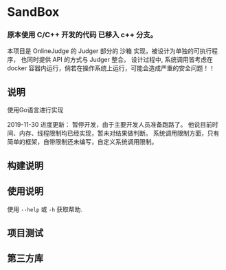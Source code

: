# SandBox

### 原本使用 C/C++ 开发的代码 已移入 c++ 分支。

本项目是 OnlineJudge 的 Judger 部分的 沙箱 实现，被设计为单独的可执行程序， 也同时提供 API 的方式与 Judger 整合。
设计过程中, 系统调用皆考虑在 docker 容器内运行，倘若在操作系统上运行，可能会造成严重的安全问题！！

## 说明
使用Go语言进行实现

2019-11-30 进度更新： 暂停开发，由于主要开发人员准备跑路了。
他说目前时间、内存、线程限制均已经实现，暂未对结果做判断。
系统调用限制方面，只有简单的框架，自带限制还未编写，自定义系统调用限制。

## 构建说明


## 使用说明
使用 ``` --help ``` 或 ``` -h ``` 获取帮助.

## 项目测试


## 第三方库
